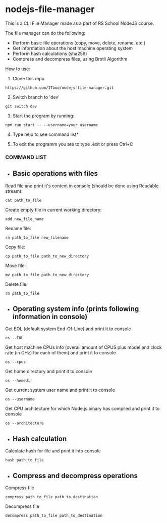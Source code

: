 # nodejs-file-manager

This is a CLI File Manager made as a part of RS School NodeJS course.

The file manager can do the following:

- Perform basic file operations (copy, move, delete, rename, etc.)
- Get information about the host machine operating system
- Perform hash calculations (sha256)
- Compress and decompress files, using Brotli Algorithm

How to use:
1. Clone this repo 

```https://github.com/ITboo/nodejs-file-manager.git```

2. Switch branch to 'dev'

```git switch dev```

3. Start the program by running:

```npm run start -- --username=your_username```

4. Type help to see command list*

5. To exit the programm you are to type .exit or press Ctrl+C



### COMMAND LIST

- ## Basic operations with files
Read file and print it's content in console (should be done using Readable stream):

```cat path_to_file```

Create empty file in current working directory:

```add new_file_name```

Rename file:

```rn path_to_file new_filename```

Copy file:

```cp path_to_file path_to_new_directory```

Move file:

```mv path_to_file path_to_new_directory```

Delete file:

```rm path_to_file```

- ## Operating system info (prints following information in console)

Get EOL (default system End-Of-Line) and print it to console

```os --EOL```

Get host machine CPUs info (overall amount of CPUS plus model and clock rate (in GHz) for each of them) and print it to console

```os --cpus```

Get home directory and print it to console

```os --homedir```

Get current system user name and print it to console

```os --username```

Get CPU architecture for which Node.js binary has compiled and print it to console

```os --architecture```

- ## Hash calculation
Calculate hash for file and print it into console

```hash path_to_file```

- ## Compress and decompress operations

Compress file

```compress path_to_file path_to_destination```

Decompress file 

```decompress path_to_file path_to_destination```